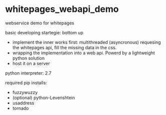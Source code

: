 # whitepages_webapi_demo
webservice demo for whitepages

basic developing startegie: bottom up 
- implement the inner works first: multithreaded (asyncronous) requesing the whitepages api, fill the missing data in the css.
- wrapping the implementation into a web api. Powerd by a lightweight python solution
- host it on a server

python interpreter: 2.7

required pip installs:

- fuzzywuzzy
- (optional) python-Levenshtein
- usaddress
- tornado
